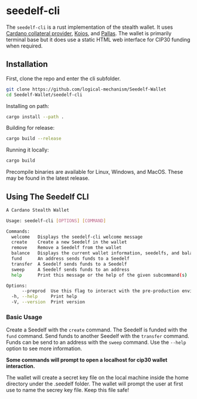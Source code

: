# **seedelf-cli**

The `seedelf-cli` is a rust implementation of the stealth wallet. It uses [Cardano collateral provider](https://giveme.my/), [Koios](https://www.koios.rest/), and [Pallas](https://github.com/txpipe/pallas). The wallet is primarily terminal base but it does use a static HTML web interface for CIP30 funding when required.

## Installation

First, clone the repo and enter the cli subfolder.
```bash
git clone https://github.com/logical-mechanism/Seedelf-Wallet
cd Seedelf-Wallet/seedelf-cli
```

Installing on path:
```bash
cargo install --path .
```

Building for release:
```bash
cargo build --release
```

Running it locally:
```bash
cargo build
```

Precompile binaries are available for Linux, Windows, and MacOS. These may be found in the latest release.

## Using The Seedelf CLI

```bash
A Cardano Stealth Wallet

Usage: seedelf-cli [OPTIONS] [COMMAND]

Commands:
  welcome   Displays the seedelf-cli welcome message
  create    Create a new Seedelf in the wallet
  remove    Remove a Seedelf from the wallet
  balance   Displays the current wallet information, seedelfs, and balance
  fund      An address sends funds to a Seedelf
  transfer  A Seedelf sends funds to a Seedelf
  sweep     A Seedelf sends funds to an address
  help      Print this message or the help of the given subcommand(s)

Options:
      --preprod  Use this flag to interact with the pre-production environment
  -h, --help     Print help
  -V, --version  Print version
```

### Basic Usage

Create a Seedelf with the `create` command. The Seedelf is funded with the `fund` command. Send funds to another Seedelf with the `transfer` command. Funds can be send to an address with the `sweep` command. Use the `--help` option to see more information.

**Some commands will prompt to open a localhost for cip30 wallet interaction.**

The wallet will create a secret key file on the local machine inside the home directory under the .seedelf folder. The wallet will prompt the user at first use to name the secrey key file. Keep this file safe!
